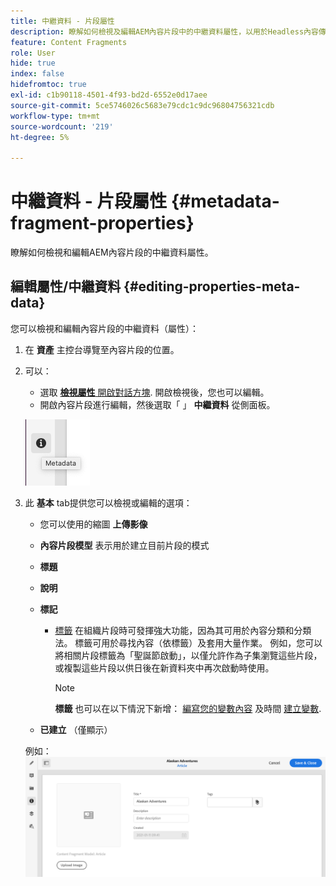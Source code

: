 ```yaml
---
title: 中繼資料 - 片段屬性
description: 瞭解如何檢視及編輯AEM內容片段中的中繼資料屬性，以用於Headless內容傳送和頁面製作。
feature: Content Fragments
role: User
hide: true
index: false
hidefromtoc: true
exl-id: c1b90118-4501-4f93-bd2d-6552e0d17aee
source-git-commit: 5ce5746026c5683e79cdc1c9dc96804756321cdb
workflow-type: tm+mt
source-wordcount: '219'
ht-degree: 5%

---
```


# 中繼資料 - 片段屬性 {#metadata-fragment-properties}

<!--
hide: yes
index: no
hidefromtoc: yes
-->

瞭解如何檢視和編輯AEM內容片段的中繼資料屬性。

## 編輯屬性/中繼資料 {#editing-properties-meta-data}

您可以檢視和編輯內容片段的中繼資料（屬性）：

1. 在 **資產** 主控台導覽至內容片段的位置。
2. 可以：

   * 選取 [**檢視屬性** 開啟對話方塊](/help/assets/manage-digital-assets.md#editing-properties). 開啟檢視後，您也可以編輯。
   * 開啟內容片段進行編輯，然後選取「 」 **中繼資料** 從側面板。

   ![中繼資料](assets/cfm-metadata-01.png)

3. 此 **基本** tab提供您可以檢視或編輯的選項：

   * 您可以使用的縮圖 **上傳影像**
   * **內容片段模型** 表示用於建立目前片段的模式
   * **標題**
   * **說明**
   * **標記**
      * [標籤](/help/sites-cloud/authoring/features/tags.md) 在組織片段時可發揮強大功能，因為其可用於內容分類和分類法。 標籤可用於尋找內容（依標籤）及套用大量作業。
例如，您可以將相關片段標籤為「聖誕節啟動」，以僅允許作為子集瀏覽這些片段，或複製這些片段以供日後在新資料夾中再次啟動時使用。

        >[!NOTE]
        >
        >**標籤** 也可以在以下情況下新增： [編寫您的變數內容](/help/assets/content-fragments/content-fragments-variations.md#authoring-your-content) 及時間 [建立變數](/help/assets/content-fragments/content-fragments-variations.md#creating-a-variation).

   * **已建立** （僅顯示）

   例如：
   ![中繼資料](assets/cfm-metadata-02.png)
